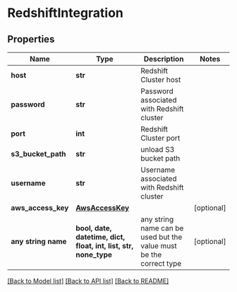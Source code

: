 # RedshiftIntegration


## Properties
Name | Type | Description | Notes
------------ | ------------- | ------------- | -------------
**host** | **str** | Redshift Cluster host | 
**password** | **str** | Password associated with Redshift cluster | 
**port** | **int** | Redshift Cluster port | 
**s3_bucket_path** | **str** | unload S3 bucket path | 
**username** | **str** | Username associated with Redshift cluster | 
**aws_access_key** | [**AwsAccessKey**](AwsAccessKey.md) |  | [optional] 
**any string name** | **bool, date, datetime, dict, float, int, list, str, none_type** | any string name can be used but the value must be the correct type | [optional]

[[Back to Model list]](../README.md#documentation-for-models) [[Back to API list]](../README.md#documentation-for-api-endpoints) [[Back to README]](../README.md)


